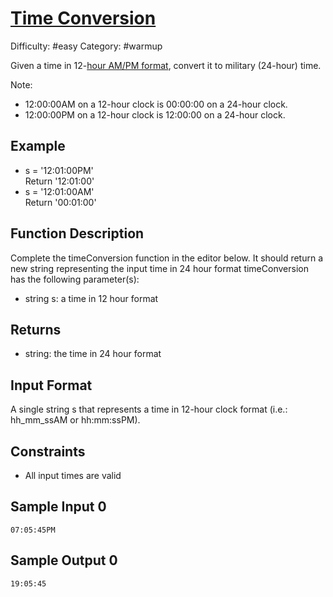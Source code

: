 # [Time Conversion](https://www.hackerrank.com/challenges/time-conversion)

Difficulty: #easy
Category: #warmup

Given a time in
12-[hour AM/PM format](https://en.wikipedia.org/wiki/12-hour_clock),
convert it to military (24-hour) time.

Note:

- 12:00:00AM on a 12-hour clock is 00:00:00 on a 24-hour clock.
- 12:00:00PM on a 12-hour clock is 12:00:00 on a 24-hour clock.

## Example

- s = '12:01:00PM' \
  Return '12:01:00'
- s = '12:01:00AM' \
  Return '00:01:00'

## Function Description

Complete the timeConversion function in the editor below.
It should return a new string representing the input time in 24 hour format
timeConversion has the following parameter(s):

- string s: a time in 12 hour format

## Returns

- string: the time in 24 hour format

## Input Format

A single string s that represents a time in 12-hour clock format
(i.e.: hh_mm_ssAM or hh:mm:ssPM).

## Constraints

- All input times are valid

## Sample Input 0

```text
07:05:45PM
```

## Sample Output 0

```text
19:05:45
```
